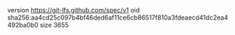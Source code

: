version https://git-lfs.github.com/spec/v1
oid sha256:aa4cd25c097b4bf46ded6af11ce6cb86517f810a3fdeaecd41dc2ea4492ba0b0
size 3655
